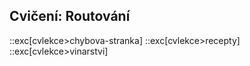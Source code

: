 ## Cvičení: Routování

::exc[cvlekce>chybova-stranka]
::exc[cvlekce>recepty]
::exc[cvlekce>vinarstvi]
